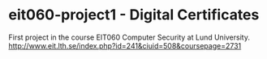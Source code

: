 # eit060-project1 - Digital Certificates

First project in the course EIT060 Computer Security at Lund University.
http://www.eit.lth.se/index.php?id=241&ciuid=508&coursepage=2731
